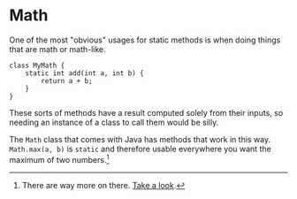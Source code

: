 # Math

One of the most "obvious" usages for static methods is when doing things
that are math or math-like.

```java,no_run
class MyMath {
    static int add(int a, int b) {
        return a + b;
    }
}
```

These sorts of methods have a result computed solely from their inputs, so needing
an instance of a class to call them would be silly.

The `Math` class that comes with Java has methods that work in this way. `Math.max(a, b)`
is `static` and therefore usable everywhere you want the maximum of two numbers.[^more]

[^more]: There are way more on there. [Take a look](https://docs.oracle.com/en/java/javase/21/docs/api/java.base/java/lang/Math.html).